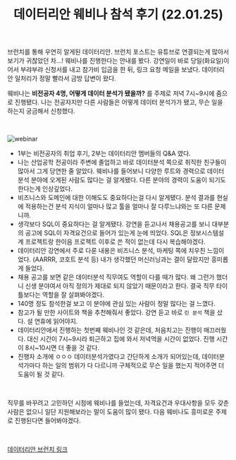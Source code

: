 ﻿---
title: "데이터리안 웨비나 참석 후기 (22.01.25)"
excerpt: "데이터리안에서 진행한 ‘비전공자 4명, 어떻게 데이터 분석가 됐을까?’ 웨비나를 들은 후기입니다."
categories: datascience
tags: 데이터리안 웨비나후기 
---

브런치를 통해 우연히 알게된 데이터리안. 브런치 포스트는 유튜브로 연결되는게 많아서 보기가 귀찮았던 차...! 웨비나를 진행한다는 안내를 봤다. 강연일이 바로 당일(화요일)이어서 부랴부랴 신청서를 내고 참가비 입금을 한 뒤, 링크 요청 메일을 보냈다. 데이터리안 일처리가 정말 빨라서 금방 답변이 왔다. 

웨비나는 **비전공자 4명, 어떻게 데이터 분석가 됐을까?** 를 주제로 저녁 7시~9시에 줌으로 진행됐다. 나는 전공자지만 다른 사람들은 어떻게 데이터 분석가가 됐고, 무슨 일을 하는지 궁금해서 신청했다. 

<br>

![webinar](https://jiwonpp.github.io/assets/img/post_img/220128_datarian.jpg)


- 1부는 비전공자의 취업 후기, 2부는 데이터리안 멤버들의 Q&A 였다.
- 나는 산업공학 전공이라 주변에 졸업하고 바로 데이터분석 쪽으로 취직한 친구들이 많아서 그게 당연한 줄 알았다. 웨비나를 들어보니 다양한 루트와 경력으로 데이터분석 분야에 오게된 사람도 많다는 걸 알게됐다. 다른 분야의 경력이 도움이 되기도 한다는게 인상깊었다.
- 비즈니스와 도메인에 대한 이해도도 중요하다는걸 다시 알게됐다. 분석 결과를 현실에 적용하는건 분석 지식이 얼마나 많고 툴을 얼마나 잘 다루느냐와는 또 다른 문제니까.
- 생각보다 SQL이 중요하다는 걸 알게됐다. 강연을 듣고나서 채용공고를 보니 대부분의 공고에 SQL이 자격요건으로 들어가 있는게 눈에 띄었다. SQL은 정보시스템설계 프로젝트랑 한이음 프로젝트 이후로 쓴 적이 없는데 다시 복습해야겠다.
- 데이터리안 강연에서 주로 다룬 내용은 비즈니스 분석, 마케팅 쪽에 치우친 느낌이었다. (AARRR, 코호트 분석 등) 내가 생각했던 머신러닝과는 결이 달랐지만 흥미롭게 들었다.
- 채용 공고를 보면 같은 데이터분석 직무여도 역할이 다를 때가 많다. 왜 그런가 했더니 신생 분야여서 아직 정의가 제대로 되지 않았기 때문이라고 한다. 결국 직무 타이틀보다는 역할을 잘 살펴봐야겠다.
- 140명 정도 참석한걸 보고 이 분야에 관심 있는 사람이 정말 많다는 걸 느꼈다.
- 참고가 될 만한 사이트와 책을 추천해줘서 좋았다. 강연 듣고 바로 `린 분석` 책을 샀다. 설 연휴에 읽어야지.
- 데이터리안에서 진행하는 첫번째 웨비나인 것 같은데, 처음치고는 진행이 매끄러웠다. 대신 시간이 7시~9시라 퇴근하고 집에 와서 저녁먹을 시간이 없었다. 진행 시간이 8시~10시면 더 좋을 것 같다.
- 진행자 소개에 ㅇㅇㅇ 데이터분석가였다고 간단하게 소개가 되어있는데, 데이터분석가마다 하는 일의 범위가 다 다르니까 구체적으로 무슨 일을 했는지 적어주면 더 도움이 될 것 같다.

<br>

직무를 바꾸려고 고민하던 시점에 웨비나를 들었는데, 자격요건과 우대사항을 모두 갖춘 사람은 없으니 일단 지원해보라는 말이 도움이 많이 됐다. 다음 웨비나도 흥미로운 주제로 진행된다면 들어봐야겠다.

<br>

[데이터리안 브런치 링크](https://brunch.co.kr/@datarian#articles)